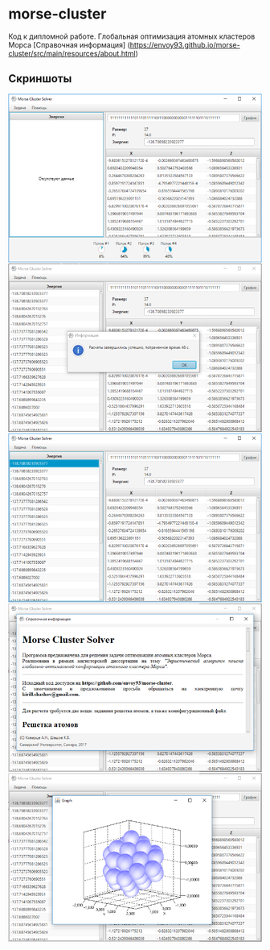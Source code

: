# morse-cluster
Код к дипломной работе. Глобальная оптимизация атомных кластеров Морса
[Справочная информация] (https://envoy93.github.io/morse-cluster/src/main/resources/about.html)
## Cкриншоты
<img src = "https://github.com/envoy93/morse-cluster/blob/master/img/2.PNG">
<img src = "https://github.com/envoy93/morse-cluster/blob/master/img/3.PNG">
<img src = "https://github.com/envoy93/morse-cluster/blob/master/img/4.PNG">
<img src = "https://github.com/envoy93/morse-cluster/blob/master/img/6.PNG">
<img src = "https://github.com/envoy93/morse-cluster/blob/master/img/7.PNG">
